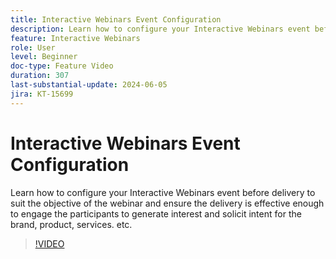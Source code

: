 ```yaml
---
title: Interactive Webinars Event Configuration
description: Learn how to configure your Interactive Webinars event before delivery to suit the objective of the webinar.
feature: Interactive Webinars
role: User
level: Beginner
doc-type: Feature Video
duration: 307
last-substantial-update: 2024-06-05
jira: KT-15699
---
```


# Interactive Webinars Event Configuration

Learn how to configure your Interactive Webinars event before delivery to suit the objective of the webinar and ensure the delivery is effective enough to engage the participants to generate interest and solicit intent for the brand, product, services. etc.

>[!VIDEO](https://video.tv.adobe.com/v/3429637/?learn=on)
